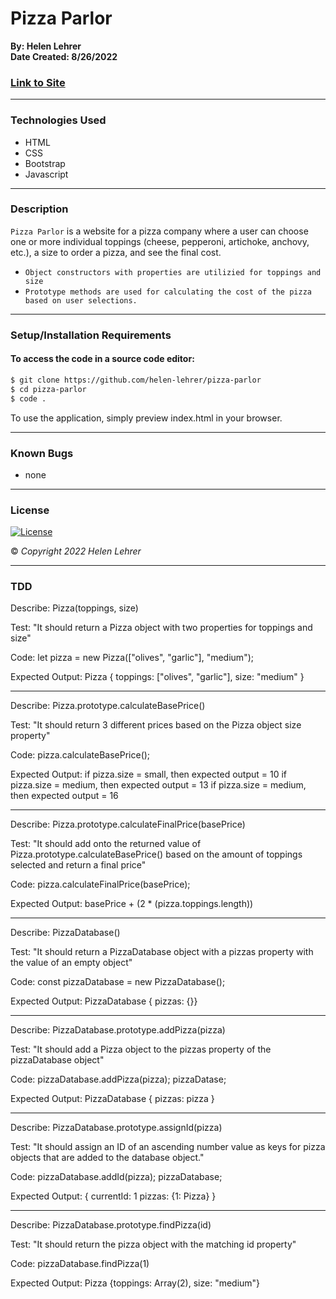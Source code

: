 # Pizza Parlor

**By: Helen Lehrer**  
**Date Created: 8/26/2022**

### [Link to Site](https://helen-lehrer.github.io/pizza-parlor/)
---
### Technologies Used
* HTML
* CSS
* Bootstrap
* Javascript
---

### Description

`Pizza Parlor` is a website for a pizza company where a user can choose one or more individual toppings (cheese, pepperoni, artichoke, anchovy, etc.), a size to order a pizza, and see the final cost.
* `Object constructors with properties are utilizied for toppings and size`
* `Prototype methods are used for calculating the cost of the pizza based on user selections.`

---

### Setup/Installation Requirements

#### To access the code in a source code editor: 
```bash
$ git clone https://github.com/helen-lehrer/pizza-parlor
$ cd pizza-parlor
$ code .
```
To use the application, simply preview index.html in your browser.

---
### Known Bugs
* none

---

### License
[![License](https://img.shields.io/badge/License-BSD_3--Clause-blue.svg)](https://opensource.org/licenses/BSD-3-Clause)

&copy; _Copyright 2022 Helen Lehrer_

---
### TDD
Describe: Pizza(toppings, size)

Test: "It should return a Pizza object with two properties for toppings and size"

Code: let pizza = new Pizza(["olives", "garlic"], "medium");

Expected Output: Pizza { toppings: ["olives", "garlic"], size: "medium" }


-------------------------

Describe: Pizza.prototype.calculateBasePrice()

Test: "It should return 3 different prices based on the Pizza object size property"

Code: pizza.calculateBasePrice();

Expected Output:
if pizza.size = small, then expected output = 10
if pizza.size = medium, then expected output = 13
if pizza.size = medium, then expected output = 16

-------------------------

Describe: Pizza.prototype.calculateFinalPrice(basePrice)

Test: "It should add onto the returned value of Pizza.prototype.calculateBasePrice() based on the amount of toppings selected and return a final price"

Code: pizza.calculateFinalPrice(basePrice);

Expected Output:
basePrice + (2 * (pizza.toppings.length))

-------------------------

Describe: PizzaDatabase()

Test: "It should return a PizzaDatabase object with a pizzas property with the value of an empty object"

Code: const pizzaDatabase = new PizzaDatabase();

Expected Output: PizzaDatabase { pizzas: {}}

-------------------------

Describe: PizzaDatabase.prototype.addPizza(pizza)

Test: "It should add a Pizza object to the pizzas property of the pizzaDatabase object"

Code: 
pizzaDatabase.addPizza(pizza);
pizzaDatase;

Expected Output: PizzaDatabase { pizzas: pizza }

-------------------------

Describe: PizzaDatabase.prototype.assignId(pizza)

Test: "It should assign an ID of an ascending number value as keys for pizza objects that are added to the database object."

Code: 
pizzaDatabase.addId(pizza);
pizzaDatabase;

Expected Output:
{ currentId: 1
pizzas: {1: Pizza} }

-------------------------

Describe: PizzaDatabase.prototype.findPizza(id)

Test: "It should return the pizza object with the matching id property"

Code: pizzaDatabase.findPizza(1)

Expected Output:
Pizza {toppings: Array(2), size: "medium"}



